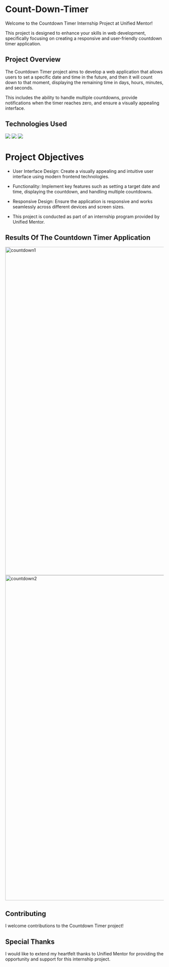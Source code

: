 # Count-Down-Timer
Welcome to the Countdown Timer Internship Project at Unified Mentor!

This project is designed to enhance your skills in web development, specifically focusing on creating a responsive and user-friendly countdown timer application.

## Project Overview

The Countdown Timer project aims to develop a web application that allows users to set a specific date and time in the future, and then it will count down to that moment, displaying the remaining time in days, hours, minutes, and seconds.

This includes the ability to handle multiple countdowns, provide notifications when the timer reaches zero, and ensure a visually appealing interface.

## Technologies Used

<img src="https://img.shields.io/badge/javascript%20-%23323330.svg?&style=for-the-badge&logo=javascript&logoColor=%23F7DF1E"/>

<img src="https://img.shields.io/badge/html5%20-%23E34F26.svg?&style=for-the-badge&logo=html5&logoColor=white"/> 

<img src="https://img.shields.io/badge/css3%20-%231572B6.svg?&style=for-the-badge&logo=css3&logoColor=white"/>

# Project Objectives

- User Interface Design: Create a visually appealing and intuitive user interface using modern frontend technologies.

- Functionality: Implement key features such as setting a target date and time, displaying the countdown, and handling multiple countdowns.

- Responsive Design: Ensure the application is responsive and works seamlessly across different devices and screen sizes.

- This project is conducted as part of an internship program provided by Unified Mentor. 

## Results Of The Countdown Timer Application 

<img width="1043" alt="countdown1" src="https://github.com/HotShot003/HotShot003/assets/121120034/e473d27d-83b8-4c0b-b311-64ed19d39252">

<img width="1033" alt="countdown2" src="https://github.com/HotShot003/Vanilla-JavaScript-Projects/assets/121120034/d4cb4f42-e14f-4b98-9f5a-5d44f1fae1bc">



## Contributing

I welcome contributions to the Countdown Timer project!

## Special Thanks

I would like to extend my heartfelt thanks to Unified Mentor for providing the opportunity and support for this internship project.


